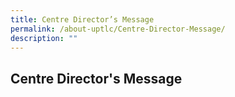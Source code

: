 ```yaml
---
title: Centre Director’s Message
permalink: /about-uptlc/Centre-Director-Message/
description: ""
---
```

## Centre Director's Message 